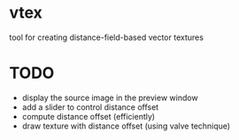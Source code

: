 vtex
====

tool for creating distance-field-based vector textures

TODO
====
* display the source image in the preview window
* add a slider to control distance offset
* compute distance offset (efficiently)
* draw texture with distance offset (using valve technique)

